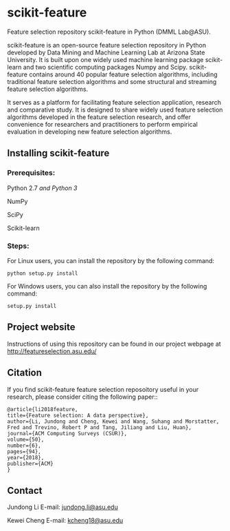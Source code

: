 scikit-feature
===============================
Feature selection repository scikit-feature in Python (DMML Lab@ASU). 

scikit-feature is an open-source feature selection repository in Python developed by Data Mining and Machine Learning Lab at Arizona State University. It is built upon one widely used machine learning package scikit-learn and two scientific computing packages Numpy and Scipy. scikit-feature contains around 40 popular feature selection algorithms, including traditional feature selection algorithms and some structural and streaming feature selection algorithms. 

It serves as a platform for facilitating feature selection application, research and comparative study. It is designed to share widely used feature selection algorithms developed in the feature selection research, and offer convenience for researchers and practitioners to perform empirical evaluation in developing new feature selection algorithms.

## Installing scikit-feature
### Prerequisites:
Python 2.7 *and Python 3*

NumPy

SciPy

Scikit-learn

### Steps:
For Linux users, you can install the repository by the following command:

    python setup.py install

For Windows users, you can also install the repository by the following command:

    setup.py install

## Project website
Instructions of using this repository can be found in our project webpage at http://featureselection.asu.edu/

## Citation

If you find scikit-feature feature selection reposoitory useful in your research, please consider citing the following paper::

    @article{li2018feature,
    title={Feature selection: A data perspective},
    author={Li, Jundong and Cheng, Kewei and Wang, Suhang and Morstatter, Fred and Trevino, Robert P and Tang, Jiliang and Liu, Huan},
    journal={ACM Computing Surveys (CSUR)},
    volume={50},
    number={6},
    pages={94},
    year={2018},
    publisher={ACM}
    }
    
## Contact
Jundong Li
E-mail: jundong.li@asu.edu

Kewei Cheng
E-mail: kcheng18@asu.edu
